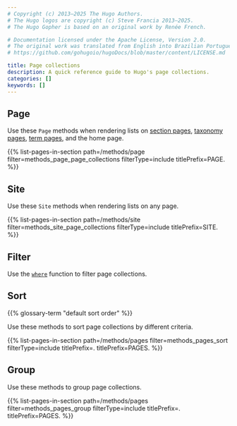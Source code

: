 ```yaml
---
# Copyright (c) 2013–2025 The Hugo Authors.
# The Hugo logos are copyright (c) Steve Francia 2013–2025.
# The Hugo Gopher is based on an original work by Renée French.

# Documentation licensed under the Apache License, Version 2.0.
# The original work was translated from English into Brazilian Portuguese.
# https://github.com/gohugoio/hugoDocs/blob/master/content/LICENSE.md

title: Page collections
description: A quick reference guide to Hugo's page collections.
categories: []
keywords: []
---
```


## Page

Use these `Page` methods when rendering lists on [section pages](g), [taxonomy pages](g), [term pages](g), and the home page.

{{% list-pages-in-section path=/methods/page filter=methods_page_page_collections filterType=include titlePrefix=PAGE. %}}

## Site

Use these `Site` methods when rendering lists on any page.

{{% list-pages-in-section path=/methods/site filter=methods_site_page_collections filterType=include titlePrefix=SITE. %}}

## Filter

Use the [`where`] function to filter page collections.

## Sort

{{% glossary-term "default sort order" %}}

Use these methods to sort page collections by different criteria.

{{% list-pages-in-section path=/methods/pages filter=methods_pages_sort filterType=include titlePrefix=. titlePrefix=PAGES. %}}

## Group

Use these methods to group page collections.

{{% list-pages-in-section path=/methods/pages filter=methods_pages_group filterType=include titlePrefix=. titlePrefix=PAGES. %}}

[`where`]: /functions/collections/where/
